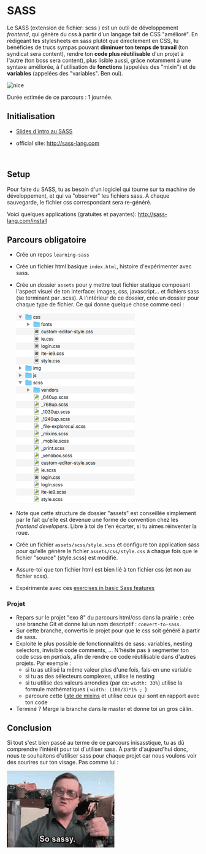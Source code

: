 # SASS

Le SASS (extension de fichier: scss ) est un outil de développement *frontend*, qui génère du css à partir d'un langage fait de CSS "amélioré". En rédigeant tes stylesheets en sass plutôt que directement en CSS, tu bénéficies de trucs sympas pouvant **diminuer ton temps de travail** (ton syndicat sera content), rendre ton **code plus réutilisable** d'un projet à l'autre (ton boss sera content), plus lisible aussi, grâce notamment à une syntaxe améliorée, à l'utilisation de **fonctions** (appelées des "mixin") et de **variables** (appelées des "variables". Ben oui).

![nice](images/nice.gif)



Durée estimée de ce parcours : 1 journée.



## Initialisation

- [Slides d'intro au SASS](https://docs.google.com/presentation/d/1GFK1HjajFu8Hc3rLt9iIiv9hrgcVEEvTnFQmEporFxk/edit#slide=id.g35ed75ccf_057)

- official site: http://sass-lang.com 

  ​

## Setup

Pour faire du SASS, tu as besoin d'un logiciel qui tourne sur ta machine de développement, et qui va "observer" les fichiers sass. A chaque sauvegarde, le fichier css correspondant sera re-généré.

Voici quelques applications (gratuites et payantes): http://sass-lang.com/install

## Parcours obligatoire

- Crée un repos `learning-sass`

- Crée un fichier html basique `index.html`, histoire d'expérimenter avec sass.

- Crée un dossier `assets` pour y mettre tout fichier statique composant l'aspect visuel de ton interface: images, css, javascript... et fichiers sass (se terminant par .scss). A l'intérieur de ce dossier, crée un dossier pour chaque type de fichier. Ce qui donne quelque chose comme ceci :

   ![assets-content](images/assets-content.png)

- Note que cette structure de dossier "assets" est conseillée simplement par le fait qu'elle est devenue une forme de convention chez les *frontend developers*. Libre à toi de t'en écarter, si tu aimes réinventer la roue.

- Crée un fichier `assets/scss/style.scss`  et configure ton application sass pour qu'elle génère le fichier  `assets/css/style.css` à chaque fois que le fichier "source" (style.scss) est modifié.

- Assure-toi que ton fichier html est bien lié à ton fichier css (et non au fichier scss).

- Expérimente avec ces [exercises in basic Sass features](https://gist.github.com/pixeline/dab8a29566b994453b8c681ed2b7ff2a)

### Projet 
- Repars sur le projet "exo 8" du parcours html/css dans la prairie : crée une branche Git et donne lui un nom descriptif : `convert-to-sass`.
- Sur cette branche, convertis le projet pour que le css soit généré à partir de sass. 
- Exploite le plus possible de fonctionnalités de sass: variables, nesting selectors, invisible code comments,  ... N'hésite pas à segmenter ton code scss en *partials*, afin de rendre ce code réutilisable dans d'autres projets. Par exemple :  
  - si tu as utilisé la même valeur plus d'une fois, fais-en une variable
  - si tu as des sélecteurs complexes, utilise le nesting
  - si tu utilise des valeurs arrondies (par ex: `width: 33%`) utilise la formule mathématiques ( `width: (100/3)*1% ; `)
  - parcoure cette l[iste de mixins](http://gillesbertaux.com/andy/doc/#mixin-prefix) et utilise ceux qui sont en rapport avec ton code 
- Terminé ? Merge la branche dans le master et donne toi un gros câlin.

## Conclusion

Si tout s'est bien passé au terme de ce parcours inisasstique, tu as dû comprendre l'intérêt pour toi d'utiliser sass. À partir d'aujourd'hui donc, nous te souhaitons d'utiliser sass pour chaque projet car nous voulons voir des sourires sur ton visage. Pas comme lui :

![sassy](images/sassy.gif)





